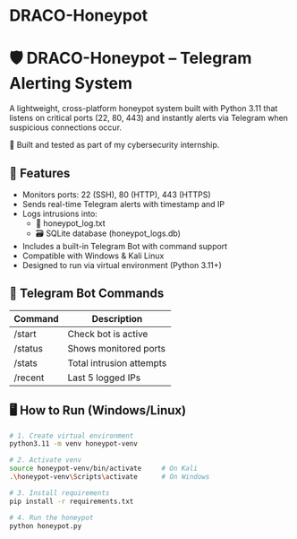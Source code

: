 # DRACO-Honeypot
# 🛡️ DRACO-Honeypot – Telegram Alerting System

A lightweight, cross-platform honeypot system built with Python 3.11 that listens on critical ports (22, 80, 443) and instantly alerts via Telegram when suspicious connections occur.

🧠 Built and tested as part of my cybersecurity internship.

## 🚀 Features

- Monitors ports: 22 (SSH), 80 (HTTP), 443 (HTTPS)
- Sends real-time Telegram alerts with timestamp and IP
- Logs intrusions into:
  - 📄 honeypot_log.txt
  - 🗃️ SQLite database (honeypot_logs.db)
- Includes a built-in Telegram Bot with command support
- Compatible with Windows & Kali Linux
- Designed to run via virtual environment (Python 3.11+)

## 💬 Telegram Bot Commands

| Command   | Description                         |
|-----------|-------------------------------------|
| /start    | Check bot is active                 |
| /status   | Shows monitored ports               |
| /stats    | Total intrusion attempts            |
| /recent   | Last 5 logged IPs                   |

## 🖥️ How to Run (Windows/Linux)

```bash
# 1. Create virtual environment
python3.11 -m venv honeypot-venv

# 2. Activate venv
source honeypot-venv/bin/activate     # On Kali
.\honeypot-venv\Scripts\activate      # On Windows

# 3. Install requirements
pip install -r requirements.txt

# 4. Run the honeypot
python honeypot.py
